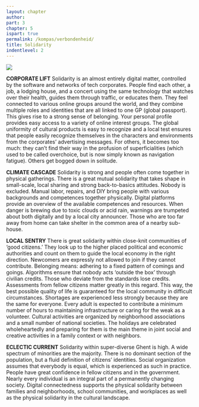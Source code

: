 ```yaml
---
layout: chapter
author: 
part: 3
chapter: 5
ispart: true
permalink: /kompas/verbondenheid/
title: Solidarity
indentlevel: 2
---
```


<a href="{{ site.baseurl }}/images/Verbondenheid.jpg" data-lightbox="Verbondenheid"><img src="{{ site.baseurl }}/images/Verbondenheid.jpg"></a>

**CORPORATE LIFT** Solidarity is an almost entirely digital matter, controlled by the software and networks of tech corporates. People find each other, a job, a lodging house, and a concert using the same technology that watches over their health, guides them through traffic, or educates them. They feel connected to various online groups around the world, and they combine multiple roles and identities that are all linked to one GP (global passport). This gives rise to a strong sense of belonging. Your personal profile provides easy access to a variety of online interest groups. The global uniformity of cultural products is easy to recognize and a local test ensures that people easily recognize themselves in the characters and environments from the corporates’ advertising messages. For others, it becomes too much: they can’t find their way in the profusion of superficialities (which used to be called overchoice, but is now simply known as navigation fatigue). Others get bogged down in solitude.

**CLIMATE CASCADE** Solidarity is strong and people often come together in physical gatherings. There is a great mutual solidarity that takes shape in small-scale, local sharing and strong back-to-basics attitudes. Nobody is excluded. Manual labor, repairs, and DIY bring people with various backgrounds and competences together physically. Digital platforms provide an overview of the available competences and resources. When danger is brewing due to toxic clouds or acid rain, warnings are trumpeted about both digitally and by a local city announcer. Those who are too far away from home can take shelter in the common area of a nearby sub-house.

**LOCAL SENTRY** There is great solidarity within close-knit communities of ‘good citizens.’ They look up to the higher placed political and economic authorities and count on them to guide the local economy in the right direction. Newcomers are expressly not allowed to join if they cannot contribute. Belonging means: adhering to a fixed pattern of comings and goings. Algorithms ensure that nobody acts ‘outside the box’ through civilian credits. Those who deviate from the standards lose credits. Assessments from fellow citizens matter greatly in this regard. This way, the best possible quality of life is guaranteed for the local community in difficult circumstances. Shortages are experienced less strongly because they are the same for everyone. Every adult is expected to contribute a minimum number of hours to maintaining infrastructure or caring for the weak as a volunteer. Cultural activities are organized by neighborhood associations and a small number of national societies. The holidays are celebrated wholeheartedly and preparing for them is the main theme in joint social and creative activities in a family context or with neighbors.

**ECLECTIC CURRENT** Solidarity within super-diverse Ghent is high. A wide spectrum of minorities are the majority. There is no dominant section of the population, but a fluid definition of citizens’ identities. Social organization assumes that everybody is equal, which is experienced as such in practice. People have great confidence in fellow citizens and in the government. Nearly every individual is an integral part of a permanently changing society. Digital connectedness supports the physical solidarity between families and neighborhoods, school communities, and workplaces as well as the physical solidarity in the cultural landscape.

